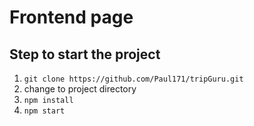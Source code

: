 # Frontend page

## Step to start the project
1. `git clone https://github.com/Paul171/tripGuru.git`
2. change to project directory
3. `npm install`
4. `npm start`